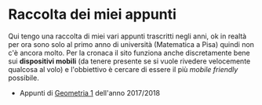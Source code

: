 
# Raccolta dei miei appunti

Qui tengo una raccolta di miei vari appunti trascritti negli anni, ok in realtà per ora sono solo al primo anno di università (Matematica a Pisa) quindi non c'è ancora molto. Per la cronaca il sito funziona anche discretamente bene sui **dispositivi mobili** (da tenere presente se si vuole rivedere velocemente qualcosa al volo) e l'obbiettivo è cercare di essere il più _mobile friendly_ possibile.

- Appunti di [Geometria 1](/geometria-1) dell'anno 2017/2018

<!-- 
## About
- Email: antonio.delucreziis[at]gmail.com
- Some pictures and random art: [Instagram](https://www.instagram.com/aziis98/)
- [GitHub](https://github.com/aziis98)
-->